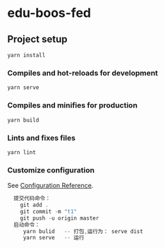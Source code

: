 # edu-boos-fed

## Project setup
```
yarn install
```

### Compiles and hot-reloads for development
```
yarn serve
```

### Compiles and minifies for production
```
yarn build
```

### Lints and fixes files
```
yarn lint
```

### Customize configuration
See [Configuration Reference](https://cli.vuejs.org/config/).

```js
  提交代码命令：
    git add .
    git commit -m "t1"
    git push -u origin master
  启动命令：
     yarn bulid   -- 打包,运行为： serve dist
     yarn serve   -- 运行
```